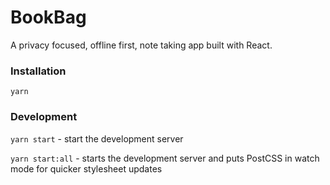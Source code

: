 # BookBag

A privacy focused, offline first, note taking app built with React.

### Installation
`yarn`

### Development

`yarn start` - start the development server

`yarn start:all` - starts the development server and puts PostCSS in watch mode for quicker stylesheet updates
